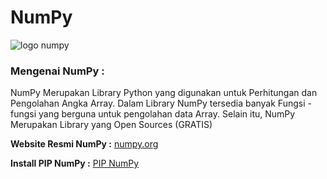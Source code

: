 # NumPy 

![logo numpy](https://upload.wikimedia.org/wikipedia/commons/1/1a/NumPy_logo.svg)

### Mengenai NumPy :

NumPy Merupakan Library Python yang digunakan untuk Perhitungan dan Pengolahan Angka Array. Dalam Library NumPy 
tersedia banyak Fungsi - fungsi yang berguna untuk pengolahan data Array. Selain itu, NumPy Merupakan Library 
yang Open Sources (GRATIS)

**Website Resmi NumPy :** [numpy.org](https://numpy.org/)

**Install PIP NumPy :** [PIP NumPy](https://pypi.org/project/numpy/)
